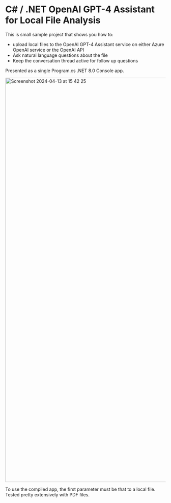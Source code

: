 # C# / .NET OpenAI GPT-4 Assistant for Local File Analysis

This is small sample project that shows you how to:

- upload local files to the OpenAI GPT-4 Assistant service on either Azure OpenAI service or the OpenAI API
- Ask natural language questions about the file
- Keep the conversation thread active for follow up questions

Presented as a single Program.cs .NET 8.0 Console app.

<img width="1264" alt="Screenshot 2024-04-13 at 15 42 25" src="https://github.com/edandersen/csharp-openai-assistants-dotnet-console/assets/548636/d071d28d-653d-4e07-b6fe-ccdbf8ff3781">

To use the compiled app, the first parameter must be that to a local file. Tested pretty extensively with PDF files.



